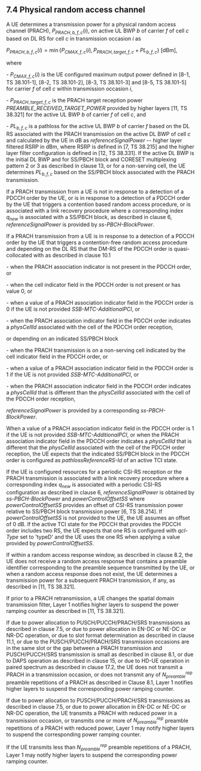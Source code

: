 ## 7.4 Physical random access channel

A UE determines a transmission power for a physical random access
channel (PRACH), $P_{PRACH,b,f,c}(i)$, on active UL BWP $b$ of carrier
$f$ of cell $c$ based on DL RS for cell $c$ in transmission occasion $i$
as

$P_{PRACH,b,f,c}(i) = \min\left\{ P_{CMAX,f,c}(i),P_{PRACH,target,f,c} + {PL}_{b,f,c} \right\}$
\[dBm\],

where

\- $P_{CMAX,f,c}(i)$ is the UE configured maximum output power defined
in \[8-1, TS 38.101-1\], \[8-2, TS 38.101-2\], \[8-3, TS 38.101-3\] and
\[8-5, TS 38.101-5\] for carrier $f$ of cell $c$ within transmission
occasion $i$,

\- $P_{PRACH,target,f,c}$ is the PRACH target reception power
*PREAMBLE_RECEIVED_TARGET_POWER* provided by higher layers \[11, TS
38.321\] for the active UL BWP $b$ of carrier $f$ of cell $c$, and

\- ${PL}_{b,f,c}$ is a pathloss for the active UL BWP $b$ of carrier $f$
based on the DL RS associated with the PRACH transmission on the active
DL BWP of cell $c$ and calculated by the UE in dB as
*referenceSignalPower* -- higher layer filtered RSRP in dBm, where RSRP
is defined in \[7, TS 38.215\] and the higher layer filter configuration
is defined in \[12, TS 38.331\]. If the active DL BWP is the initial DL
BWP and for SS/PBCH block and CORESET multiplexing pattern 2 or 3 as
described in clause 13, or for a non-serving cell, the UE determines
${PL}_{b,f,c}$ based on the SS/PBCH block associated with the PRACH
transmission.

If a PRACH transmission from a UE is not in response to a detection of a
PDCCH order by the UE, or is in response to a detection of a PDCCH order
by the UE that triggers a contention based random access procedure, or
is associated with a link recovery procedure where a corresponding index
$q_{new}$ is associated with a SS/PBCH block, as described in clause 6,
*referenceSignalPower* is provided by *ss-PBCH-BlockPower*.

If a PRACH transmission from a UE is in response to a detection of a
PDCCH order by the UE that triggers a contention-free random access
procedure and depending on the DL RS that the DM-RS of the PDCCH order
is quasi-collocated with as described in clause 10.1

\- when the PRACH association indicator is not present in the PDCCH
order, or

\- when the cell indicator field in the PDCCH order is not present or
has value 0, or

\- when a value of a PRACH association indicator field in the PDCCH
order is 0 if the UE is not provided *SSB-MTC-AdditionalPCI*, or

\- when the PRACH association indicator field in the PDCCH order
indicates a *physCellId* associated with the cell of the PDCCH order
reception,

or depending on an indicated SS/PBCH block

\- when the PRACH transmission is on a non-serving cell indicated by the
cell indicator field in the PDCCH order, or

\- when a value of a PRACH association indicator field in the PDCCH
order is 1 if the UE is not provided *SSB-MTC-AdditionalPCI*, or

\- when the PRACH association indicator field in the PDCCH order
indicates a *physCellId* that is different than the *physCellId*
associated with the cell of the PDCCH order reception,

*referenceSignalPower* is provided by a corresponding
*ss-PBCH-BlockPower*.

When a value of a PRACH association indicator field in the PDCCH order
is 1 if the UE is not provided *SSB-MTC-AdditionalPCI*, or when the
PRACH association indicator field in the PDCCH order indicates a
*physCellId* that is different that the *physCellId* associated with the
cell of the PDCCH order reception, the UE expects that the indicated
SS/PBCH block in the PDCCH order is configured as
*pathlossReferenceRS-Id* of an active TCI state.

If the UE is configured resources for a periodic CSI-RS reception or the
PRACH transmission is associated with a link recovery procedure where a
corresponding index $q_{new}$ is associated with a periodic CSI-RS
configuration as described in clause 6, *referenceSignalPower* is
obtained by *ss-PBCH-BlockPower* and *powerControlOffsetSS* where
*powerControlOffsetSS* provides an offset of CSI-RS transmission power
relative to SS/PBCH block transmission power \[6, TS 38.214\]. If
*powerControlOffsetSS* is not provided to the UE, the UE assumes an
offset of 0 dB. If the active TCI state for the PDCCH that provides the
PDCCH order includes two RS, the UE expects that one RS is configured
with *qcl-Type* set to \'typeD\' and the UE uses the one RS when
applying a value provided by *powerControlOffsetSS*.

If within a random access response window, as described in clause 8.2,
the UE does not receive a random access response that contains a
preamble identifier corresponding to the preamble sequence transmitted
by the UE, or when a random access response does not exist, the UE
determines a transmission power for a subsequent PRACH transmission, if
any, as described in \[11, TS 38.321\].

If prior to a PRACH retransmission, a UE changes the spatial domain
transmission filter, Layer 1 notifies higher layers to suspend the power
ramping counter as described in \[11, TS 38.321\].

If due to power allocation to PUSCH/PUCCH/PRACH/SRS transmissions as
described in clause 7.5, or due to power allocation in EN-DC or NE-DC or
NR-DC operation, or due to slot format determination as described in
clause 11.1, or due to the PUSCH/PUCCH/PRACH/SRS transmission occasions
are in the same slot or the gap between a PRACH transmission and
PUSCH/PUCCH/SRS transmission is small as described in clause 8.1, or due
to DAPS operation as described in clause 15, or due to HD-UE operation
in paired spectrum as described in clause 17.2, the UE does not transmit
a PRACH in a transmission occasion, or does not transmit any of
$N_{preamble}^{rep}$ preamble repetitions of a PRACH as described in
Clause 8.1, Layer 1 notifies higher layers to suspend the corresponding
power ramping counter.

If due to power allocation to PUSCH/PUCCH/PRACH/SRS transmissions as
described in clause 7.5, or due to power allocation in EN-DC or NE-DC or
NR-DC operation, the UE transmits a PRACH with reduced power in a
transmission occasion, or transmits one or more of $N_{preamble}^{rep}$
preamble repetitions of a PRACH with reduced power, Layer 1 may notify
higher layers to suspend the corresponding power ramping counter.

If the UE transmits less than $N_{preamble}^{rep}$ preamble repetitions
of a PRACH, Layer 1 may notify higher layers to suspend the
corresponding power ramping counter.